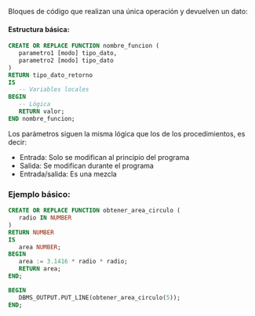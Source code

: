 Bloques de código que realizan una única operación y devuelven un dato:

#### Estructura básica:

```sql
CREATE OR REPLACE FUNCTION nombre_funcion (
   parametro1 [modo] tipo_dato,
   parametro2 [modo] tipo_dato
)
RETURN tipo_dato_retorno
IS
   -- Variables locales
BEGIN
   -- Lógica
   RETURN valor;
END nombre_funcion;
```

Los parámetros siguen la misma lógica que los de los procedimientos, es decir:
- Entrada: Solo se modifican al principio del programa
- Salida: Se modifican durante el programa
- Entrada/salida: Es una mezcla

### Ejemplo básico:

```sql
CREATE OR REPLACE FUNCTION obtener_area_circulo (
   radio IN NUMBER
)
RETURN NUMBER
IS
   area NUMBER;
BEGIN
   area := 3.1416 * radio * radio;
   RETURN area;
END;
```

```sql
BEGIN
   DBMS_OUTPUT.PUT_LINE(obtener_area_circulo(5));
END;
```
